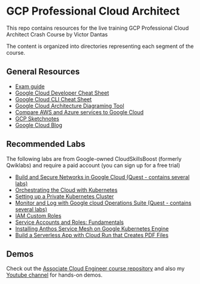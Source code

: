 # GCP Professional Cloud Architect 
This repo contains resources for the live training GCP Professional Cloud Architect Crash Course by Victor Dantas

The content is organized into directories representing each segment of the course.

## General Resources
- [Exam guide](https://cloud.google.com/certification/guides/professional-cloud-architect)
- [Google Cloud Developer Cheat Sheet](https://googlecloudcheatsheet.withgoogle.com/)
- [Google Cloud CLI Cheat Sheet](https://cloud.google.com/static/sdk/docs/images/gcloud-cheat-sheet.pdf)
- [Google Cloud Architecture Diagraming Tool](https://cloud.google.com/static/sdk/docs/images/gcloud-cheat-sheet.pdf)
- [Compare AWS and Azure services to Google Cloud](https://cloud.google.com/free/docs/aws-azure-gcp-service-comparison)
- [GCP Sketchnotes](https://thecloudgirl.dev/sketchnote.html)
- [Google Cloud Blog](https://cloud.google.com/blog/)

## Recommended Labs
The following labs are from Google-owned CloudSkillsBoost (formerly Qwiklabs) and require a paid account (you can sign up for a free trial)

- [Build and Secure Networks in Google Cloud (Quest - contains several labs)](https://www.cloudskillsboost.google/quests/128)
- [Orchestrating the Cloud with Kubernetes](https://www.cloudskillsboost.google/focuses/557?parent=catalog)
- [Setting up a Private Kubernetes Cluster](https://www.cloudskillsboost.google/focuses/867?parent=catalog)
- [Monitor and Log with Google cloud Operations Suite (Quest - contains several labs)](https://www.cloudskillsboost.google/quests/143)
- [IAM Custom Roles](https://www.cloudskillsboost.google/focuses/1035?parent=catalog)
- [Service Accounts and Roles: Fundamentals](https://www.cloudskillsboost.google/focuses/1038?parent=catalog)
- [Installing Anthos Service Mesh on Google Kubernetes Engine](https://www.cloudskillsboost.google/focuses/8459?parent=catalog)
- [Build a Serverless App with Cloud Run that Creates PDF Files](https://www.cloudskillsboost.google/focuses/8390?parent=catalog)

## Demos
Check out the [Associate Cloud Engineer course repository](https://github.com/vmehmeri/gcp-associate-cloud-engineer) and also my [Youtube channel](https://www.youtube.com/playlist?list=PLrMXJESZS1t37YOXKPXnBigxfGf2kHsoh) for hands-on demos.